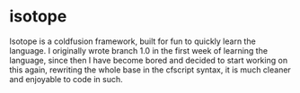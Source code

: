 isotope
=======

Isotope is a coldfusion framework, built for fun to quickly learn the language. I originally wrote branch 1.0 in the first week of learning the language, since then I have become bored and decided to start working on this again, rewriting the whole base in the cfscript syntax, it is much cleaner and enjoyable to code in such.

